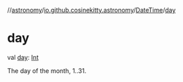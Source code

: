 //[astronomy](../../../index.md)/[io.github.cosinekitty.astronomy](../index.md)/[DateTime](index.md)/[day](day.md)

# day

val [day](day.md): [Int](https://kotlinlang.org/api/latest/jvm/stdlib/kotlin/-int/index.html)

The day of the month, 1..31.

